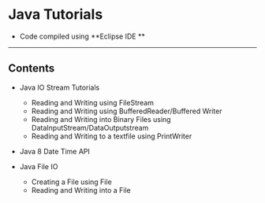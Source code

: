 # Java Tutorials

- Code compiled using **Eclipse IDE **

--------------------------------------------

## Contents

- Java IO Stream Tutorials
	- Reading and Writing using FileStream
	- Reading and Writing using BufferedReader/Buffered Writer
	- Reading and Writing into Binary Files using DataInputStream/DataOutputstream
	- Reading and Writing to a textfile using PrintWriter

- Java 8 Date Time API
- Java File IO 
	- Creating a File using File 
	- Reading and Writing into a File


